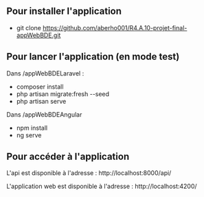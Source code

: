 ## Pour installer l'application ##

- git clone https://github.com/aberho001/R4.A.10-projet-final-appWebBDE.git

## Pour lancer l'application (en mode test) ## 

Dans /appWebBDELaravel :

- composer install
- php artisan migrate:fresh --seed
- php artisan serve

Dans /appWebBDEAngular

- npm install
- ng serve

## Pour accéder à l'application ##

L'api est disponible à l'adresse : http://localhost:8000/api/

L'application web est disponible à l'adresse : http://localhost:4200/
